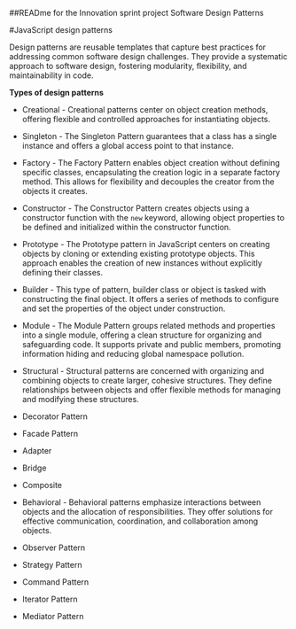 ##READme for the Innovation sprint project Software Design Patterns

#JavaScript design patterns

Design patterns are reusable templates that capture best practices for addressing common software design challenges. They provide a systematic approach to software design, fostering modularity, flexibility, and maintainability in code.

**Types of design patterns**

- Creational - Creational patterns center on object creation methods, offering flexible and controlled approaches for instantiating objects.

- Singleton - The Singleton Pattern guarantees that a class has a single instance and offers a global access point to that instance.
- Factory - The Factory Pattern enables object creation without defining specific classes, encapsulating the creation logic in a separate factory method. This allows for flexibility and decouples the creator from the objects it creates.
- Constructor - The Constructor Pattern creates objects using a constructor function with the `new` keyword, allowing object properties to be defined and initialized within the constructor function.
- Prototype - The Prototype pattern in JavaScript centers on creating objects by cloning or extending existing prototype objects. This approach enables the creation of new instances without explicitly defining their classes.
- Builder - This type of pattern, builder class or object is tasked with constructing the final object. It offers a series of methods to configure and set the properties of the object under construction.
- Module - The Module Pattern groups related methods and properties into a single module, offering a clean structure for organizing and safeguarding code. It supports private and public members, promoting information hiding and reducing global namespace pollution.


- Structural - Structural patterns are concerned with organizing and combining objects to create larger, cohesive structures. They define relationships between objects and offer flexible methods for managing and modifying these structures.

- Decorator Pattern
- Facade Pattern
- Adapter
- Bridge
- Composite


- Behavioral - Behavioral patterns emphasize interactions between objects and the allocation of responsibilities. They offer solutions for effective communication, coordination, and collaboration among objects.

- Observer Pattern
- Strategy Pattern
- Command Pattern
- Iterator Pattern
- Mediator Pattern


